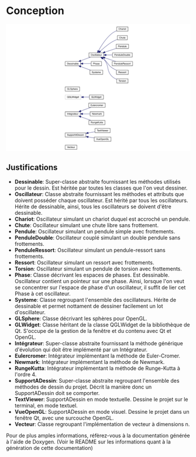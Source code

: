 # Conception
![Hiérarchie des classes](annexes/classes.png)

## Justifications
* **Dessinable**: Super-classe abstraite fournissant les méthodes utilisés pour le dessin. Est héritée par toutes les classes que l'on veut dessiner.
* **Oscillateur**: Classe abstraite fournissant les méthodes et attributs que doivent posséder chaque oscillateur. Est hérité par tous les oscillateurs. Hérite de dessinable, ainsi, tous les oscillateurs se doivent d'être dessinable.
* **Chariot**: Oscillateur  simulant un chariot duquel est accroché un pendule.
* **Chute**: Oscillateur simulant une chute libre sans frottement.
* **Pendule**: Oscillateur simulant un pendule simple avec frottements.
* **PenduleDouble**: Oscillateur couplé simulant un double pendule sans frottements.
* **PenduleRessort**: Oscillateur simulant un pendule-ressort sans frottements.
* **Ressort**: Oscillateur simulant un ressort avec frottements.
* **Torsion**: Oscillateur simulant un pendule de torsion avec frottements.
* **Phase**: Classe décrivant les espaces de phases. Est dessinable. Oscillateur contient un pointeur sur une phase. Ainsi, lorsque l'on veut se concentrer sur l'espace de phase d'un oscillateur, il suffit de lier cet Phase à cet oscillateur.
* **Systeme**: Classe regroupant l'ensemble des oscillateurs. Hérite de dessinable et permet nottament de dessiner facilement un lot d'oscillateur.
* **GLSphere**: Classe décrivant les sphères pour OpenGL.
* **GLWidget**: Classe héritant de la classe QGLWidget de la bibliothèque de Qt. S'occupe de la gestion de la fenêtre et du contenu avec Qt et OpenGL.
* **Intégrateur**: Super-classe abstraite fournissant la méthode générique d'évolution qui doit être implémenté par un Intégrateur.
* **Eulercromer**: Intégrateur implémentant la méthode de Euler-Cromer.
* **Newmark**: Intégrateur implémentant la méthode de Newmark.
* **RungeKutta**: Intégrateur implémentant la méthode de Runge-Kutta à l'ordre 4.
* **SupportADessin**: Super-classe abstraite regroupant l'ensemble des méthodes de dessin du projet. Décrit la manière donc un SupportADessin doit se comporter.
* **TextViewer**: SupportADessin en mode textuelle. Dessine le projet sur le terminal, en mode textuel.
* **VueOpenGL**: SupportADessin en mode visuel. Dessine le projet dans un fenêtre Qt, avec une surcouche OpenGL.
* **Vecteur**: Classe regroupant l'implémentation de vecteur à dimensions n.

Pour de plus amples informations, réfèrez-vous à la documentation générée à l'aide de Doxygen. (Voir le README sur les informations quant à la génération de cette documentation)
